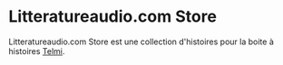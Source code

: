 # Litteratureaudio.com Store

Litteratureaudio.com Store est une collection d'histoires pour la boite à histoires [Telmi](https://telmi.fr).


